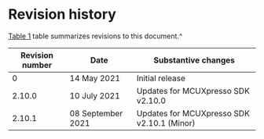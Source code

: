 # Revision history

[Table 1](revision_history.md#GUID-8A8B4A51-DE6A-47E1-ABFF-F571BCC44DBE) table summarizes revisions to this document.^

|Revision number|Date|Substantive changes|
|---------------|----|-------------------|
|0|14 May 2021|Initial release|
|2.10.0|10 July 2021|Updates for MCUXpresso SDK v2.10.0|
|2.10.1|08 September 2021|Updates for MCUXpresso SDK v2.10.1 \(Minor\)|

